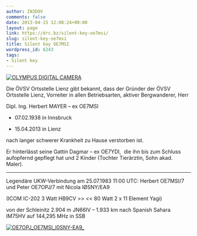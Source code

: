 ```yaml
---
author: IN3DOV
comments: false
date: 2013-04-15 12:08:24+00:00
layout: page
link: https://drc.bz/silent-key-oe7msi/
slug: silent-key-oe7msi
title: Silent key OE7MSI
wordpress_id: 6243
tags:
- Silent key
---
```


[![OLYMPUS DIGITAL CAMERA](https://drc.bz/wp-content/uploads/2013/04/P9290126-1024x768.jpg)](https://drc.bz/wp-content/uploads/2013/04/P9290126.jpg)




Die ÖVSV Ortsstelle Lienz gibt bekannt, dass der Gründer der ÖVSV Ortsstelle Lienz, Vorreiter in allen Betriebsarten, aktiver Bergwanderer, Herr


Dipl. Ing. Herbert MAYER – ex OE7MSI

* 07.02.1938 in Innsbruck

+ 15.04.2013 in Lienz

nach langer schwerer Krankheit zu Hause verstorben ist.

Er hinterlässt seine Gattin Dagmar – ex OE7YDI,  die ihn bis zum Schluss aufopfernd gepflegt hat und 2 Kinder (Tochter Tierärztin, Sohn akad. Maler).

*********

Legendäre UKW-Verbindung am 25.07.1983 11:00 UTC: Herbert OE7MSI/7 und Peter OE7OPJ/7 mit Nicola IØSNY/EA9

(ICOM IC-202 3 Watt HB9CV >> << 80 Watt 2 x 11 Element Yagi)

von der Schleinitz 2.904 m JN66IV – 1.933 km nach Spanish Sahara IM75HV auf 144,295 MHz in SSB



[![OE7OPJ_OE7MSI_I0SNY-EA9_](https://drc.bz/wp-content/uploads/2013/04/OE7OPJ_OE7MSI_I0SNY-EA9_.jpg)](https://drc.bz/wp-content/uploads/2013/04/OE7OPJ_OE7MSI_I0SNY-EA9_.jpg)




